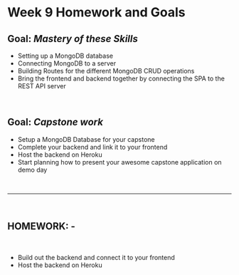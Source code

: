 # Week 9 Homework and Goals

## Goal: _Mastery of these Skills_

- Setting up a MongoDB database
- Connecting MongoDB to a server
- Building Routes for the different MongoDB CRUD operations
- Bring the frontend and backend together by connecting the SPA to the REST API server

<br>

## Goal: _Capstone work_

- Setup a MongoDB Database for your capstone
- Complete your backend and link it to your frontend
- Host the backend on Heroku
- Start planning how to present your awesome capstone application on demo day

<br>

---

<br>

## HOMEWORK: -

<br>

- Build out the backend and connect it to your frontend
- Host the backend on Heroku
